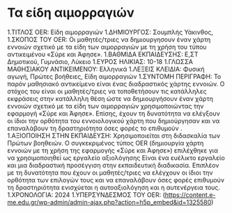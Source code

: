 # Τα είδη αιμορραγιών
1.ΤΙΤΛΟΣ OER:  Είδη αιμορραγιών
1.ΔΗΜΙΟΥΡΓΟΣ: Σουμπλής Υάκινθος, 
1.ΣΚΟΠΟΣ ΤΟΥ OER: Οι μαθητές/τριες να δημιουργησουν έναν χάρτη εννοιών σχετικό με τα είδη των αιμορραγιών με τη χρήση του τύπου αντικειμένου «Σύρε και Άφησε».
1.ΒΑΘΜΙΔΑ ΕΚΠΑΙΔΕΥΣΗΣ: Ε,ΣΤ Δημοτικού, Γυμνάσιο, Λύκειο
1.ΕΥΡΟΣ ΗΛΙΚΙΑΣ: 10-18
1.ΓΛΩΣΣΑ ΜΑΘΗΣΙΑΚΟΥ ΑΝΤΙΚΕΙΜΕΝΟΥ: Ελληνικά
1.ΛΕΞΕΙΣ ΚΛΕΙΔΙΑ:  Φυσική αγωγή, Πρώτες βοήθειες, Είδη αιμορραγιών
1.ΣΥΝΤΟΜΗ ΠΕΡΙΓΡΑΦΗ: Το παρόν μαθησιακό αντικείμενο είναι ένας διαδραστικός χάρτης εννοιών. Ο στόχος του είναι οι μαθητές/τριες να τοποθετήσουν τις κατάλληλες εκφράσεις στην κατάλληλη θέση ώστε να δημιουργήσουν έναν χάρτη εννοιών σχετικό με τα είδη των αιμορραγιών χρησιμοποιώντας την εφαρμογή  «Σύρε και Άφησε». Επίσης, έχουν τη δυνατότητα να ελέγξουν οι ίδιοι την ορθότητα του εννοιολογικού χάρτη που δημιούργησαν και να επαναλάβουν τη δραστηριότητα όσες φορές το επιθυμούν .
1.ΑΞΙΟΠΟΙΗΣΗ ΣΤΗΝ ΕΚΠΑΙΔΕΥΣΗ: Χρησιμοποιείται στη διδασκαλία των Πρώτων βοηθειών. Ο συγκεκριμένος τύπος OER (δημιουργία χάρτη εννοιών με τη χρήση της εφαρμογής «Σύρε και Άφησε») επιλέχθηκε για να χρησιμοποιηθεί ως εργαλείο αξιολόγησης Είναι ένα ευέλικτο εργαλείο και μια διαδραστική προσέγγιση στην εκπαιδευτική διαδικασία. Επιπλέον με τη δυνατότητα που έχουν οι μαθητές/τριες να ελέγχουν οι ίδιοι την ορθότητα των επιλογών τους και να επαναλάβουν όσες φορές επιθυμούν τη δραστηριότητα ενισχύεται η αυτοαξιολόγηση και η αυτενέργεια τους.
1.ΧΡΟΝΟΛΟΓΙΑ: 2024
1.ΥΠΕΡΣΥΝΔΕΣΜΟΣ ΤΟΥ OER: (https://content.e-me.edu.gr/wp-admin/admin-ajax.php?action=h5p_embed&id=1325580)
